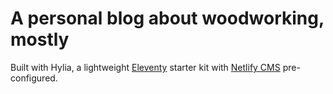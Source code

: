 # A personal blog about woodworking, mostly

Built with Hylia, a lightweight [Eleventy](https://11ty.io) starter kit with [Netlify CMS](https://www.netlifycms.org/) pre-configured.
